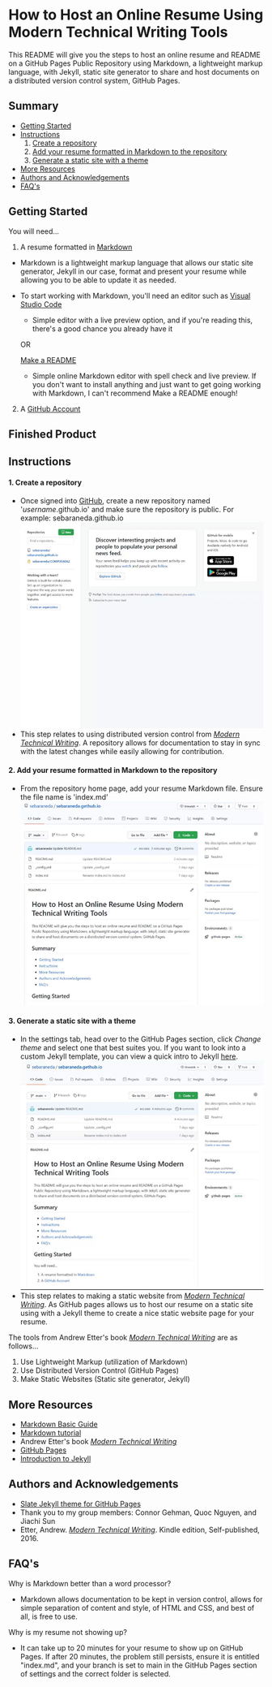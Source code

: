 # How to Host an Online Resume Using Modern Technical Writing Tools

This README will give you the steps to host an online resume and README on a GitHub Pages Public Repository using Markdown, a lightweight markup language, with Jekyll, static site generator to share and host documents on a distributed version control system, GitHub Pages.

## Summary

  - [Getting Started](#getting-started)
  - [Instructions](#instructions)
      1. [Create a repository](#create-a-repository)
      2. [Add your resume formatted in Markdown to the repository](#add-your-resume-formatted-in-markdown-to-the-repository)
      3. [Generate a static site with a theme](#generate-a-static-site-with-a-theme)
  - [More Resources](#more-resources)
  - [Authors and Acknowledgements](#authors-and-acknowledgements)
  - [FAQ's](#FAQ's)

## Getting Started
You will need... 
1. A resume formatted in [Markdown](https://www.markdownguide.org/basic-syntax)
  - Markdown is a lightweight markup language that allows our static site generator, Jekyll in our case, format and present your resume while allowing you to be able to update it as needed.
  - To start working with Markdown, you'll need an editor such as 
    [Visual Studio Code](https://code.visualstudio.com/) 
      - Simple editor with a live preview option, and if you're reading this, there's a good chance you already have it
      
    OR
    
    [Make a README](https://www.makeareadme.com/)
      - Simple online Markdown editor with spell check and live preview. If you don't want to install anything and just want to get going working with Markdown, I can't recommend Make a README enough!
      
2. A [GitHub Account](https://github.com/join)

## Finished Product

## Instructions

#### 1. Create a repository
 - Once signed into [GitHub](https://github.com/), create a new repository named '_username_.github.io' and make sure the repository is public.
 For example: sebaraneda.github.io
  ![Creating a repository](https://github.com/sebaraneda/sebaraneda.gethub.io/blob/main/Step%201.gif)
 - This step relates to using distributed version control from _[Modern Technical Writing][1]_. A repository allows for documentation to stay in sync with the latest changes while easily allowing for contribution.

#### 2. Add your resume formatted in Markdown to the repository
 - From the repository home page, add your resume Markdown file. Ensure the file name is 'index.md'
   ![Adding a file to repository](https://github.com/sebaraneda/sebaraneda.gethub.io/blob/main/Step%202.gif)
#### 3. Generate a static site with a theme
- In the settings tab, head over to the GitHub Pages section, click _Change theme_ and select one that best suites you. If you want to look into a custom Jekyll template, you can view a quick intro to Jekyll [here](https://www.mikedane.com/static-site-generators/jekyll/).
  ![Choosing a static site theme](https://github.com/sebaraneda/sebaraneda.gethub.io/blob/main/Step%203.gif)
- This step relates to making a static website from _[Modern Technical Writing][1]_. As GitHub pages allows us to host our resume on a static site using with a Jekyll theme to create a nice static website page for your resume.

The tools from Andrew Etter's book _[Modern Technical Writing][1]_ are as follows...

 1. Use Lightweight Markup (utilization of Markdown)
 2. Use Distributed Version Control (GitHub Pages)
 3. Make Static Websites (Static site generator, Jekyll)

[1]: <https://www.amazon.ca/Modern-Technical-Writing-Introduction-Documentation-ebook/dp/B01A2QL9SS> "Etter, Andrew. Modern Technical Writing. Kindle edition, Self-published, 2016."

## More Resources
 - [Markdown Basic Guide](https://www.markdownguide.org/basic-syntax)
 - [Markdown tutorial](https://www.markdowntutorial.com/)
 - Andrew Etter's book _[Modern Technical Writing](https://www.amazon.ca/Modern-Technical-Writing-Introduction-Documentation-ebook/dp/B01A2QL9SS)_
 - [GitHub Pages](https://pages.github.com/)
 - [Introduction to Jekyll](https://www.mikedane.com/static-site-generators/jekyll/)

## Authors and Acknowledgements
  - [Slate Jekyll theme for GitHub Pages](https://github.com/pages-themes/slate)
  - Thank you to my group members: Connor Gehman, Quoc Nguyen, and Jiachi Sun
  - Etter, Andrew. _[Modern Technical Writing](https://www.amazon.ca/Modern-Technical-Writing-Introduction-Documentation-ebook/dp/B01A2QL9SS)_. Kindle edition, Self-published, 2016.

## FAQ's
Why is Markdown better than a word processor?
 - Markdown allows documentation to be kept in version control, allows for simple separation of content and style, of HTML and CSS, and best of all, is free to use.

Why is my resume not showing up?
 - It can take up to 20 minutes for your resume to show up on GitHub Pages. If after 20 minutes, the problem still persists, ensure it is entitled "index.md", and your branch is set to main in the GitHub Pages section of settings and the correct folder is selected.
